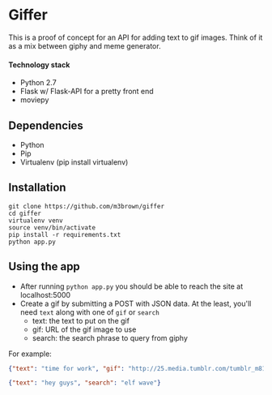 # Giffer

This is a proof of concept for an API for adding text to gif images.  Think of it as a mix between giphy and meme generator.

#### Technology stack
- Python 2.7
- Flask w/ Flask-API for a pretty front end
- moviepy

## Dependencies
- Python
- Pip
- Virtualenv (pip install virtualenv)

## Installation
```shell
git clone https://github.com/m3brown/giffer
cd giffer
virtualenv venv
source venv/bin/activate
pip install -r requirements.txt
python app.py
```

## Using the app
- After running `python app.py` you should be able to reach the site at localhost:5000
- Create a gif by submitting a POST with JSON data.  At the least, you'll need `text` along with one of `gif` or `search`
  - text: the text to put on the gif
  - gif: URL of the gif image to use
  - search: the search phrase to query from giphy
  
For example:
```json
{"text": "time for work", "gif": "http://25.media.tumblr.com/tumblr_m810e8Cbd41ql4mgjo1_500.gif"}
```
```json
{"text": "hey guys", "search": "elf wave"}

```
